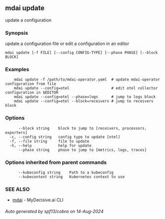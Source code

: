 ## mdai update

update a configuration

### Synopsis

update a configuration file or edit a configuration in an editor

```
mdai update [-f FILE] [--config CONFIG-TYPE] [--phase PHASE] [--block BLOCK]
```

### Examples

```
	mdai update -f /path/to/mdai-operator.yaml  # update mdai-operator configuration from file
	mdai update --config=otel                   # edit otel collector configuration in $EDITOR
	mdai update --config=otel --phase=logs      # jump to logs block
	mdai update --config=otel --block=receivers # jump to receivers block
```

### Options

```
      --block string    block to jump to [receivers, processors, exporters]
  -c, --config string   config type to update [otel]
  -f, --file string     file to update
  -h, --help            help for update
      --phase string    phase to jump to [metrics, logs, traces]
```

### Options inherited from parent commands

```
      --kubeconfig string    Path to a kubeconfig
      --kubecontext string   Kubernetes context to use
```

### SEE ALSO

* [mdai](mdai.md)	 - MyDecisive.ai CLI

###### Auto generated by spf13/cobra on 14-Aug-2024
